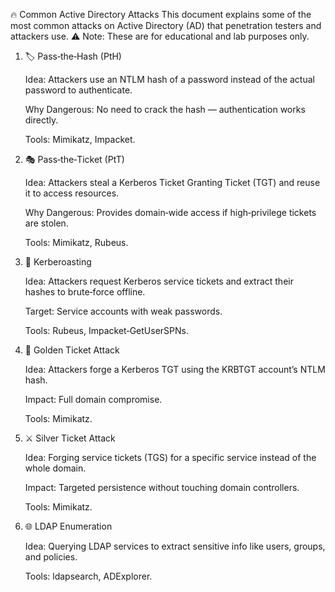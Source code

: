 🔥 Common Active Directory Attacks
This document explains some of the most common attacks on Active Directory (AD) that penetration testers and attackers use.
⚠️ Note: These are for educational and lab purposes only.

1. 🏷️ Pass‑the‑Hash (PtH)
   
   Idea: Attackers use an NTLM hash of a password instead of the actual password to authenticate.
   
   Why Dangerous: No need to crack the hash — authentication works directly.
   
   Tools: Mimikatz, Impacket.

2. 🎭 Pass‑the‑Ticket (PtT)
   
   Idea: Attackers steal a Kerberos Ticket Granting Ticket (TGT) and reuse it to access resources.
   
   Why Dangerous: Provides domain‑wide access if high‑privilege tickets are stolen.
   
   Tools: Mimikatz, Rubeus.

3. 🧩 Kerberoasting
   
   Idea: Attackers request Kerberos service tickets and extract their hashes to brute‑force offline.
   
   Target: Service accounts with weak passwords.
   
   Tools: Rubeus, Impacket‑GetUserSPNs.

4. 👑 Golden Ticket Attack
   
   Idea: Attackers forge a Kerberos TGT using the KRBTGT account’s NTLM hash.
   
   Impact: Full domain compromise.
   
   Tools: Mimikatz.

5. ⚔️ Silver Ticket Attack
    
   Idea: Forging service tickets (TGS) for a specific service instead of the whole domain.
   
   Impact: Targeted persistence without touching domain controllers.
   
   Tools: Mimikatz.

6. 🌐 LDAP Enumeration
    
   Idea: Querying LDAP services to extract sensitive info like users, groups, and policies.
   
   Tools: ldapsearch, ADExplorer.
   
